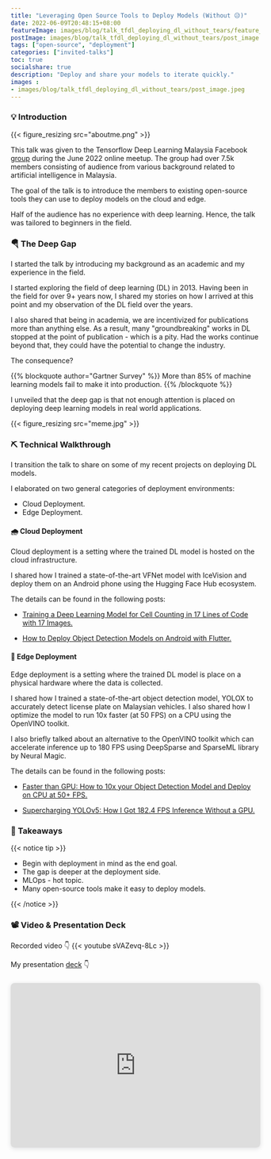 ```yaml
---
title: "Leveraging Open Source Tools to Deploy Models (Without 😥)"
date: 2022-06-09T20:48:15+08:00
featureImage: images/blog/talk_tfdl_deploying_dl_without_tears/feature_image.gif
postImage: images/blog/talk_tfdl_deploying_dl_without_tears/post_image.png
tags: ["open-source", "deployment"]
categories: ["invited-talks"]
toc: true
socialshare: true
description: "Deploy and share your models to iterate quickly."
images : 
- images/blog/talk_tfdl_deploying_dl_without_tears/post_image.jpeg
---
```


### 💡 Introduction

{{< figure_resizing src="aboutme.png" >}}


This talk was given to the Tensorflow Deep Learning Malaysia Facebook [group](https://www.facebook.com/groups/TensorFlowMY/) during the June 2022 online meetup.
The group had over 7.5k members consisting of audience from various background related to artificial intelligence in Malaysia.

The goal of the talk is to introduce the members to existing open-source tools they can use to deploy models on the cloud and edge.

Half of the audience has no experience with deep learning. 
Hence, the talk was tailored to beginners in the field.

### 🪂 The Deep Gap
I started the talk by introducing my background as an academic and my experience in the field.

I started exploring the field of deep learning (DL) in 2013.
Having been in the field for over 9+ years now, I shared my stories on how I arrived at this point and my observation of the DL field over the years.

I also shared that being in academia, we are incentivized for publications more than anything else.
As a result, many "groundbreaking" works in DL stopped at the point of publication - which is a pity.
Had the works continue beyond that, they could have the potential to change the industry.

The consequence?

{{% blockquote author="Gartner Survey" %}}
More than 85% of machine learning models fail to make it into production.
{{% /blockquote %}}

I unveiled that the deep gap is that not enough attention is placed on deploying deep learning models in real world applications.

{{< figure_resizing src="meme.jpg" >}}


### ⛏ Technical Walkthrough
I transition the talk to share on some of my recent projects on deploying DL models.

I elaborated on two general categories of deployment environments: 

+ Cloud Deployment. 
+ Edge Deployment.

#### 🌧 Cloud Deployment
Cloud deployment is a setting where the trained DL model is hosted on the cloud infrastructure.

I shared how I trained a state-of-the-art VFNet model with IceVision and deploy them on an Android phone using the Hugging Face Hub ecosystem.

The details can be found in the following posts:

+ [Training a Deep Learning Model for Cell Counting in 17 Lines of Code with 17 Images.](https://dicksonneoh.com/portfolio/training_dl_model_for_cell_counting/)

+ [How to Deploy Object Detection Models on Android with Flutter.](https://dicksonneoh.com/portfolio/how_to_deploy_od_models_on_android_with_flutter/)

#### 📱 Edge Deployment
Edge deployment is a setting where the trained DL model is place on a physical hardware where the data is collected.

I shared how I trained a state-of-the-art object detection model, YOLOX to accurately detect license plate on Malaysian vehicles. I also shared how I optimize the model to run 10x faster (at 50 FPS) on a CPU using the OpenVINO toolkit.

I also briefly talked about an alternative to the OpenVINO toolkit which can accelerate inference up to 180 FPS using DeepSparse and SparseML library by Neural Magic.

The details can be found in the following posts:

+ [Faster than GPU: How to 10x your Object Detection Model and Deploy on CPU at 50+ FPS.](https://dicksonneoh.com/portfolio/how_to_10x_your_od_model_and_deploy_50fps_cpu/)

+ [Supercharging YOLOv5: How I Got 182.4 FPS Inference Without a GPU.](https://dicksonneoh.com/portfolio/supercharging_yolov5_180_fps_cpu/)

### 🍧 Takeaways

{{< notice tip >}}

+ Begin with deployment in mind as the end goal.
+ The gap is deeper at the deployment side.
+ MLOps - hot topic.
+ Many open-source tools make it easy to deploy models.

{{< /notice >}}


### 📽 Video & Presentation Deck
Recorded video 👇
{{< youtube sVAZevq-8Lc >}}

My presentation [deck](https:&#x2F;&#x2F;www.canva.com&#x2F;design&#x2F;DAFCzWH0RXA&#x2F;view?utm_content=DAFCzWH0RXA&amp;utm_campaign=designshare&amp;utm_medium=embeds&amp;utm_source=link) 👇

<div style="position: relative; width: 100%; height: 0; padding-top: 56.2500%;
 padding-bottom: 48px; box-shadow: 0 2px 8px 0 rgba(63,69,81,0.16); margin-top: 1.6em; margin-bottom: 0.9em; overflow: hidden;
 border-radius: 8px; will-change: transform;">
  <iframe loading="lazy" style="position: absolute; width: 100%; height: 100%; top: 0; left: 0; border: none; padding: 0;margin: 0;"
    src="https:&#x2F;&#x2F;www.canva.com&#x2F;design&#x2F;DAFCzWH0RXA&#x2F;view?embed" allowfullscreen="allowfullscreen" allow="fullscreen">
  </iframe>
</div>

